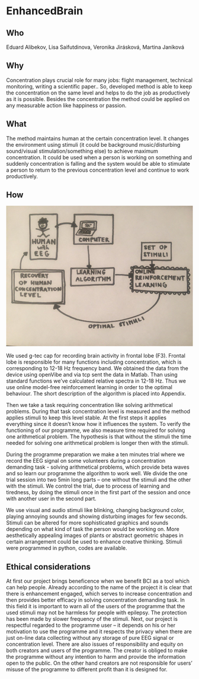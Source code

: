 # EnhancedBrain

## Who
Eduard Alibekov, Lisa Saifutdinova, Veronika Jirásková, Martina Janíková

## Why
Concentration plays crucial role for many jobs: flight management, technical monitoring, writing a scientific paper.. So, developed method is able to keep the concentration on the same level and helps to do the job as productively as it is possible. Besides the concentration the method could be applied on any measurable action like happiness or passion.
## What
The method maintains human at the certain concentration level. It changes the environment using stimuli (it could be background music/disturbing sound/visual stimulation/something else) to achieve maximum concentration. It could be used when a person is working on something and suddenly concentration is falling and the system would be able to stimulate a person to return to the previous concentration level and continue to work productively.

## How


![How it works](https://github.com/HackTheBrain/EnhancedBrain/blob/master/enhanced_brain.jpg)


We used g-tec cap for recording brain activity in frontal lobe (F3). Frontal lobe is responsible for many functions including concentration, which is corresponding to 12-18 Hz frequency band. We obtained the data from the device using openVibe and via tcp sent the data in Matlab. Than using standard functions we’ve calculated relative spectra in 12-18 Hz. Thus we use online model-free reinforcement learning in order to the optimal behaviour. The short description of the algorithm is placed into Appendix.

Then we take a task requiring concentration like solving arithmetical problems. During that task concentration level is measured and the method applies stimuli to keep this level stable. At the first steps it applies everything since it doesn’t know how it influences the system. To verify the functioning of our programme, we also measure time required for solving one arithmetical problem. The hypothesis is that without the stimuli the time needed for solving one arithmetical problem is longer then with the stimuli. 

During the programme preparation we make a ten minutes trial where we record the EEG signal on some volunteers during a concentration demanding task - solving arithmetical problems, which provide beta waves and so learn our programme the algorithm to work well. We divide the one trial session into two 5min long parts – one without the stimuli and the other with the stimuli. We control the trial, due to process of learning and tiredness, by doing the stimuli once in the first part of the session and once with another user in the second part.

We use visual and audio stimuli like blinking, changing background color, playing annoying sounds and showing disturbing images for few seconds. Stimuli can be altered for more sophisticated graphics and sounds depending on what kind of task the person would be working on. More aesthetically appealing images of plants or abstract geometric shapes in certain arrangement could be used to enhance creative thinking. Stimuli were programmed in python, codes are available.

## Ethical considerations
At first our project brings beneficence when we benefit BCI as a tool which can help people. Already according to the name of the project it is clear that there is enhancement engaged, which serves to increase concentration and then provides better efficacy in solving concentration demanding task. In this field it is important to warn all of the users of the programme that the used stimuli may not be harmless for people with epilepsy. The protection has been made by slower frequency of the stimuli. Next, our project is respectful regarded to the programme user – it depends on his or her motivation to use the programme and it respects the privacy when there are just on-line data collecting without any storage of pure EEG signal or concentration level. There are also issues of responsibility and equity on both creators and users of the programme. The creator is obliged to make the programme without any intention to harm and provide the information open to the public. On the other hand creators are not responsible for users’ misuse of the programme to different profit than it is designed for. 
